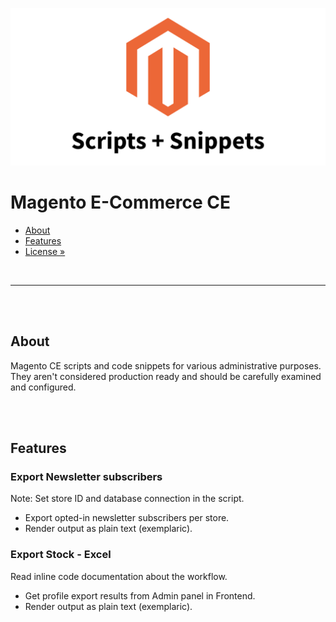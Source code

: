 ![Preview](preview.png)

# Magento E-Commerce CE

- [About](#about)
- [Features](#features)
- [License »](/LICENSE.md)

<br>

---

<br><br>

## About

Magento CE scripts and code snippets for various administrative purposes.
They aren't considered production ready and should be carefully examined and configured.


<br><br>

## Features

### Export Newsletter subscribers

Note: Set store ID and database connection in the script.

- Export opted-in newsletter subscribers per store.
- Render output as plain text (exemplaric).


### Export Stock - Excel

Read inline code documentation about the workflow.

- Get profile export results from Admin panel in Frontend.
- Render output as plain text (exemplaric).

